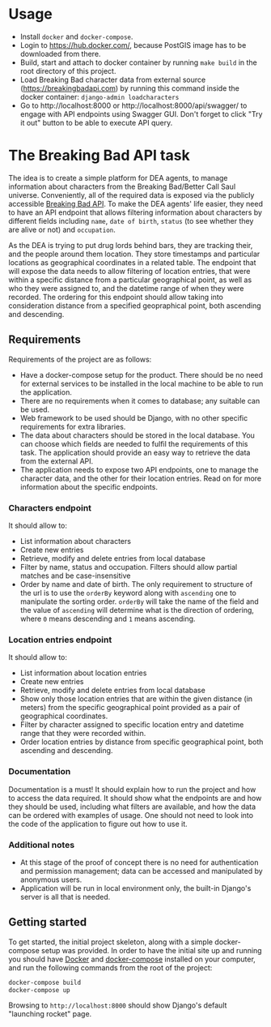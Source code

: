 # Usage

* Install `docker` and `docker-compose`.
* Login to https://hub.docker.com/, because PostGIS image has to be downloaded from there.
* Build, start and attach to docker container by running `make build` in the root directory of this project.
* Load Breaking Bad character data from external source (https://breakingbadapi.com) by running this command inside the docker container: `django-admin loadcharacters`
* Go to http://localhost:8000 or http://localhost:8000/api/swagger/ to engage with API endpoints using Swagger GUI. Don't forget to click "Try it out" button to be able to execute API query.


# The Breaking Bad API task

The idea is to create a simple platform for DEA agents, to manage information about characters from the Breaking Bad/Better Call Saul universe. Conveniently, all of the required data is exposed via the publicly accessible [Breaking Bad API](https://breakingbadapi.com). To make the DEA agents' life easier, they need to have an API endpoint that allows filtering information about characters by different fields including `name`, `date of birth`, `status` (to see whether they are alive or not) and `occupation`.

As the DEA is trying to put drug lords behind bars, they are tracking their, and the people around them location. They store timestamps and particular locations as geographical coordinates in a related table. The endpoint that will expose the data needs to allow filtering of location entries, that were within a specific distance from a particular geographical point, as well as who they were assigned to, and the datetime range of when they were recorded. The ordering for this endpoint should allow taking into consideration distance from a specified geopraphical point, both ascending and descending.

## Requirements

Requirements of the project are as follows:

* Have a docker-compose setup for the product. There should be no need for external services to be installed in the local machine to be able to run the application.
* There are no requirements when it comes to database; any suitable can be used.
* Web framework to be used should be Django, with no other specific requirements for extra libraries.
* The data about characters should be stored in the local database. You can choose which fields are needed to fulfil the requirements of this task. The application should provide an easy way to retrieve the data from the external API.
* The application needs to expose two API endpoints, one to manage the character data, and the other for their location entries. Read on for more information about the specific endpoints.

### Characters endpoint

It should allow to:
* List information about characters
* Create new entries
* Retrieve, modify and delete entries from local database
* Filter by name, status and occupation. Filters should allow partial matches and be case-insensitive
* Order by name and date of birth. The only requirement to structure of the url is to use the `orderBy` keyword along with `ascending` one to manipulate the sorting order. `orderBy` will take the name of the field and the value of `ascending` will determine what is the direction of ordering, where `0` means descending and `1` means ascending.

### Location entries endpoint

It should allow to:
* List information about location entries
* Create new entries
* Retrieve, modify and delete entries from local database
* Show only those location entries that are within the given distance (in meters) from the specific geographical point provided as a pair of geographical coordinates.
* Filter by character assigned to specific location entry and datetime range that they were recorded within.
* Order location entries by distance from specific geographical point, both ascending and descending.

### Documentation

Documentation is a must! It should explain how to run the project and how to access the data required. It should show what the endpoints are and how they should be used, including what filters are available, and how the data can be ordered with examples of usage. One should not need to look into the code of the application to figure out how to use it.

### Additional notes

* At this stage of the proof of concept there is no need for authentication and permission management; data can be accessed and manipulated by anonymous users.
* Application will be run in local environment only, the built-in Django's server is all that is needed.

## Getting started

To get started, the initial project skeleton, along with a simple docker-compose setup was provided. In order to have the initial site up and running you should have [Docker](https://www.docker.com/) and [docker-compose](https://docs.docker.com/compose/install/) installed on your computer, and run the following commands from the root of the project:

```bash
docker-compose build
docker-compose up
```

Browsing to `http://localhost:8000` should show Django's default "launching rocket" page.
